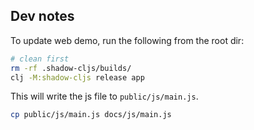 ## Dev notes

To update web demo, run the following from the root dir:

```sh
# clean first
rm -rf .shadow-cljs/builds/
clj -M:shadow-cljs release app
```

This will write the js file to `public/js/main.js`.

```sh
cp public/js/main.js docs/js/main.js
```

